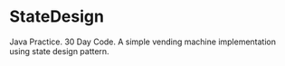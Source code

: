 # StateDesign
Java Practice. 30 Day Code.
A simple vending machine implementation using state design pattern.
